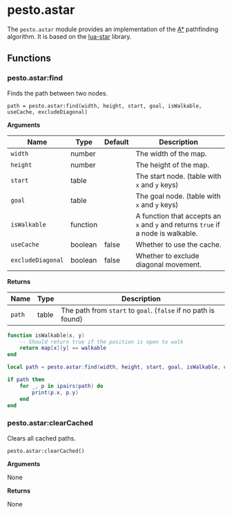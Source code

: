 # pesto.astar

The `pesto.astar` module provides an implementation of the [A*](https://en.wikipedia.org/wiki/A*_search_algorithm) pathfinding algorithm.
It is based on the [lua-star](https://github.com/wesleywerner/lua-star) library.

## Functions

### pesto.astar:find

Finds the path between two nodes.

```
path = pesto.astar:find(width, height, start, goal, isWalkable, useCache, excludeDiagonal)
```

**Arguments**

| Name              | Type     | Default | Description                                                                      |
| ----------------- | -------- | ------- | -------------------------------------------------------------------------------- |
| `width`           | number   |         | The width of the map.                                                            |
| `height`          | number   |         | The height of the map.                                                           |
| `start`           | table    |         | The start node. (table with `x` and `y` keys)                                    |
| `goal`            | table    |         | The goal node. (table with `x` and `y` keys)                                     |
| `isWalkable`      | function |         | A function that accepts an `x` and `y` and returns `true` if a node is walkable. |
| `useCache`        | boolean  | false   | Whether to use the cache.                                                        |
| `excludeDiagonal` | boolean  | false   | Whether to exclude diagonal movement.                                            |

**Returns**

| Name     | Type   | Description                                                    |
| -------- | ------ | -------------------------------------------------------------- |
| `path`   | table  | The path from `start` to `goal`. (`false` if no path is found) |

``` lua
function isWalkable(x, y)
    -- Should return true if the position is open to walk
    return map[x][y] == walkable
end

local path = pesto.astar:find(width, height, start, goal, isWalkable, useCache, excludeDiagonal)

if path then
    for _, p in ipairs(path) do
        print(p.x, p.y)
    end
end
```

### pesto.astar:clearCached

Clears all cached paths.

```
pesto.astar:clearCached()
```

**Arguments**

None

**Returns**

None
